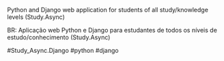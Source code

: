 
Python and Django web application for students of all study/knowledge levels (Study.Async)

BR: Aplicação web Python e Django para estudantes de todos os níveis de estudo/conhecimento (Study.Async)

#Study_Async.Django
#python #django

